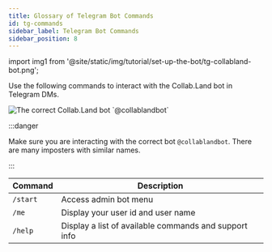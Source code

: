 ```yaml
---
title: Glossary of Telegram Bot Commands
id: tg-commands
sidebar_label: Telegram Bot Commands
sidebar_position: 8
---
```


import img1 from '@site/static/img/tutorial/set-up-the-bot/tg-collabland-bot.png';

Use the following commands to interact with the Collab.Land bot in Telegram DMs.

<div class="text--center">
  <img  src={img1} alt="The correct Collab.Land bot `@collablandbot`" />
</div>

:::danger

Make sure you are interacting with the correct bot `@collablandbot`. There are many imposters with similar names.

:::

| Command   | Description                                           |
| --------- | ----------------------------------------------------- |
| `/start`  | Access admin bot menu                                 |
| `/me`     | Display your user id and user name                    |
| `/help`   | Display a list of available commands and support info |
